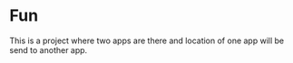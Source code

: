 # Fun
This is a project where two apps are there and location of one app will be send to another app.
